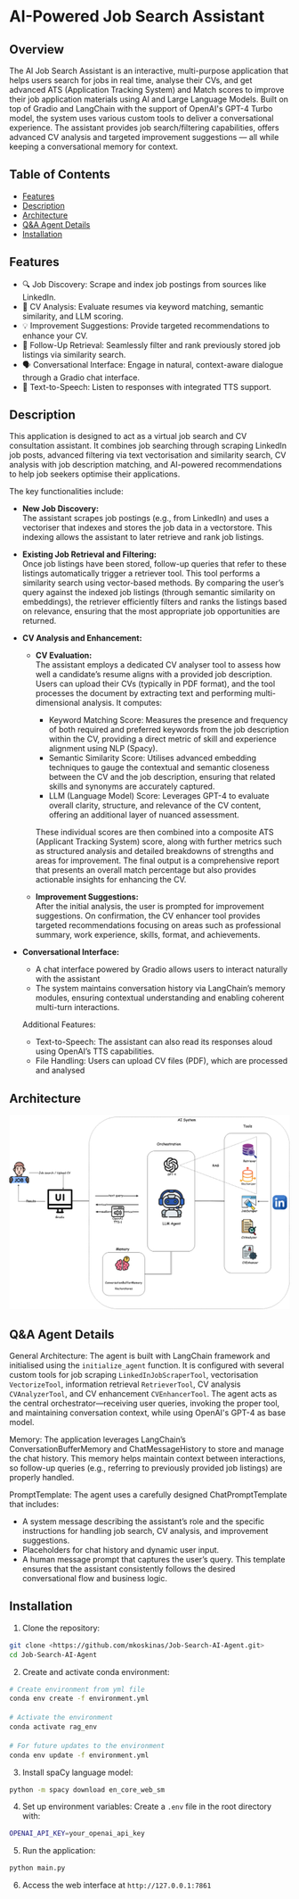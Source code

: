 # AI-Powered Job Search Assistant

## Overview

The AI Job Search Assistant is an interactive, multi-purpose application that helps users search for jobs in real time, analyse their CVs, and get advanced ATS (Application Tracking System) and Match scores to improve their job application materials using AI and Large Language Models. Built on top of Gradio and LangChain with the support of OpenAI's GPT-4 Turbo model, the system uses various custom tools to deliver a conversational experience. The assistant provides job search/filtering capabilities, offers advanced CV analysis and targeted improvement suggestions — all while keeping a conversational memory for context.


## Table of Contents
<!-- toc -->

* [Features](#features)
* [Description](#description)
* [Architecture](#architecture)
* [Q&A Agent Details](#qa-agent-details)
* [Installation](#installation)

<!-- toc stop -->

## Features
- 🔍 Job Discovery: Scrape and index job postings from sources like LinkedIn.
- 📄 CV Analysis: Evaluate resumes via keyword matching, semantic similarity, and LLM scoring.
- 💡 Improvement Suggestions: Provide targeted recommendations to enhance your CV.
- 🔄 Follow-Up Retrieval: Seamlessly filter and rank previously stored job listings via similarity search.
- 🗣️ Conversational Interface: Engage in natural, context-aware dialogue through a Gradio chat interface.
- 🎤 Text-to-Speech: Listen to responses with integrated TTS support.

## Description
This application is designed to act as a virtual job search and CV consultation assistant. It combines job searching through scraping LinkedIn job posts, advanced filtering via text vectorisation and similarity search, CV analysis with job description matching, and AI-powered recommendations to help job seekers optimise their applications.  

The key functionalities include:

- **New Job Discovery:**  
    The assistant scrapes job postings (e.g., from LinkedIn) and uses a vectoriser that indexes and stores the job data in a vectorstore. This indexing allows the assistant to later retrieve and rank job listings.
    
- **Existing Job Retrieval and Filtering:**  
    Once job listings have been stored, follow-up queries that refer to these listings automatically trigger a retriever tool. This tool performs a similarity search using vector-based methods. By comparing the user’s query against the indexed job listings (through semantic similarity on embeddings), the retriever efficiently filters and ranks the listings based on relevance, ensuring that the most appropriate job opportunities are returned.

- **CV Analysis and Enhancement:**
    - **CV Evaluation:**  
     The assistant employs a dedicated CV analyser tool to assess how well a candidate’s resume aligns with a provided job description. Users can upload their CVs (typically in PDF format), and the tool processes the document by extracting text and performing multi-dimensional analysis. It computes:

      - Keyword Matching Score: Measures the presence and frequency of both required and preferred keywords from the job description within the CV, providing a direct metric of skill and experience alignment using NLP (Spacy). 
      - Semantic Similarity Score: Utilises advanced embedding techniques to gauge the contextual and semantic closeness between the CV and the job description, ensuring that related skills and synonyms are accurately captured.
      - LLM (Language Model) Score: Leverages GPT-4 to evaluate overall clarity, structure, and relevance of the CV content, offering an additional layer of nuanced assessment.
      
      These individual scores are then combined into a composite ATS (Applicant Tracking System) score, along with further metrics such as structured analysis and detailed breakdowns of strengths and areas for improvement. The final output is a comprehensive report that presents an overall match percentage but also provides actionable insights for enhancing the CV.     
    - **Improvement Suggestions:**  
    After the initial analysis, the user is prompted for improvement suggestions. On confirmation, the CV enhancer tool provides targeted recommendations focusing on areas such as professional summary, work experience, skills, format, and achievements.

- **Conversational Interface:**  
  * A chat interface powered by Gradio allows users to interact naturally with the assistant
  * The system maintains conversation history via LangChain’s memory modules, ensuring contextual understanding and enabling coherent multi-turn interactions.
  
  Additional Features:
    * Text-to-Speech: The assistant can also read its responses aloud using OpenAI’s TTS capabilities.
    * File Handling: Users can upload CV files (PDF), which are processed and analysed

## Architecture

![Overview AI job search assistant Architecture](architecture.png)


## Q&A Agent Details

General Architecture:
The agent is built with LangChain framework and initialised using the `initialize_agent` function. It is configured with several custom tools for job scraping `LinkedInJobScraperTool`, vectorisation `VectorizeTool`, information retrieval `RetrieverTool`, CV analysis `CVAnalyzerTool`, and CV enhancement `CVEnhancerTool`. The agent acts as the central orchestrator—receiving user queries, invoking the proper tool, and maintaining conversation context, while using OpenAI's GPT-4 as base model. 

Memory:
The application leverages LangChain’s ConversationBufferMemory and ChatMessageHistory to store and manage the chat history. This memory helps maintain context between interactions, so follow-up queries (e.g., referring to previously provided job listings) are properly handled.

PromptTemplate:
The agent uses a carefully designed ChatPromptTemplate that includes:
- A system message describing the assistant’s role and the specific instructions for handling job search, CV analysis, and improvement suggestions.
- Placeholders for chat history and dynamic user input.
- A human message prompt that captures the user’s query. This template ensures that the assistant consistently follows the desired conversational flow and business logic.


## Installation

1. Clone the repository:
```bash
git clone <https://github.com/mkoskinas/Job-Search-AI-Agent.git>
cd Job-Search-AI-Agent
```
2. Create and activate conda environment:
```bash
# Create environment from yml file
conda env create -f environment.yml

# Activate the environment
conda activate rag_env

# For future updates to the environment
conda env update -f environment.yml
```

3. Install spaCy language model:
```bash
python -m spacy download en_core_web_sm
```

4. Set up environment variables:
Create a `.env` file in the root directory with:
```bash
OPENAI_API_KEY=your_openai_api_key
```

5. Run the application:
```bash
python main.py
```

6. Access the web interface at `http://127.0.0.1:7861`
